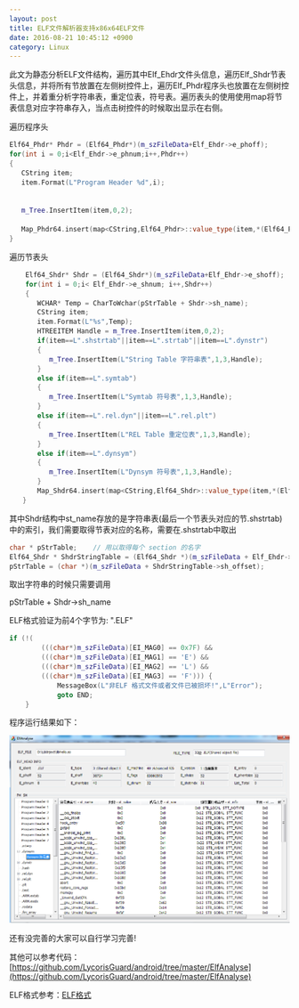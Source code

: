 ```yaml
---
layout: post
title: ELF文件解析器支持x86x64ELF文件
date: 2016-08-21 10:45:12 +0900
category: Linux
---
```

此文为静态分析ELF文件结构，遍历其中Elf_Ehdr文件头信息，遍历Elf_Shdr节表头信息，并将所有节放置在左侧树控件上，遍历Elf_Phdr程序头也放置在左侧树控件上，并着重分析字符串表，重定位表，符号表。遍历表头的使用使用map将节表信息对应字符串存入，当点击树控件的时候取出显示在右侧。


遍历程序头
```cpp
Elf64_Phdr* Phdr = (Elf64_Phdr*)(m_szFileData+Elf_Ehdr->e_phoff);
for(int i = 0;i<Elf_Ehdr->e_phnum;i++,Phdr++)
{
   CString item;
   item.Format(L"Program Header %d",i);

            
   m_Tree.InsertItem(item,0,2);

   Map_Phdr64.insert(map<CString,Elf64_Phdr>::value_type(item,*(Elf64_Phdr*)Phdr));
}
```
遍历节表头
```cpp
    Elf64_Shdr* Shdr = (Elf64_Shdr*)(m_szFileData+Elf_Ehdr->e_shoff); 
    for(int i = 0;i< Elf_Ehdr->e_shnum; i++,Shdr++)
    {
       WCHAR* Temp = CharToWchar(pStrTable + Shdr->sh_name);
       CString item;
       item.Format(L"%s",Temp);
       HTREEITEM Handle = m_Tree.InsertItem(item,0,2);
       if(item==L".shstrtab"||item==L".strtab"||item==L".dynstr")
       {
          m_Tree.InsertItem(L"String Table 字符串表",1,3,Handle);
       }
       else if(item==L".symtab")
       {
          m_Tree.InsertItem(L"Symtab 符号表",1,3,Handle);
       }
       else if(item==L".rel.dyn"||item==L".rel.plt")
       {
          m_Tree.InsertItem(L"REL Table 重定位表",1,3,Handle);
       }
       else if(item==L".dynsym")
       {
          m_Tree.InsertItem(L"Dynsym 符号表",1,3,Handle);
       }
       Map_Shdr64.insert(map<CString,Elf64_Shdr>::value_type(item,*(Elf64_Shdr*)Shdr));
　　}
```
其中Shdr结构中st_name存放的是字符串表(最后一个节表头对应的节.shstrtab)中的索引，我们需要取得节表对应的名称，需要在.shstrtab中取出
```cpp
char * pStrTable;    // 用以取得每个 section 的名字
Elf64_Shdr * ShdrStringTable = (Elf64_Shdr *)(m_szFileData + Elf_Ehdr->e_shoff) + Elf_Ehdr->e_shstrndx;
pStrTable = (char *)(m_szFileData + ShdrStringTable->sh_offset);
```
取出字符串的时候只需要调用  

pStrTable + Shdr->sh_name

ELF格式验证为前4个字节为: ".ELF"

```cpp
if (!(
        (((char*)m_szFileData)[EI_MAG0] == 0x7F) &&
        (((char*)m_szFileData)[EI_MAG1] == 'E') &&
        (((char*)m_szFileData)[EI_MAG2] == 'L') &&
        (((char*)m_szFileData)[EI_MAG3] == 'F'))) {
            MessageBox(L"非ELF 格式文件或者文件已被损坏!",L"Error");
            goto END;
    }
```
程序运行结果如下：

![3](https://raw.githubusercontent.com/LycorisGuard/BlogPic/master/2016-08-21/1.png)

还有没完善的大家可以自行学习完善!

其他可以参考代码：[https://github.com/LycorisGuard/android/tree/master/ElfAnalyse](https://github.com/LycorisGuard/android/tree/master/ElfAnalyse)

ELF格式参考：[ELF格式](http://docs.oracle.com/cd/E19253-01/819-7050/6n918j8np/index.html#chapter6-tbl-16)